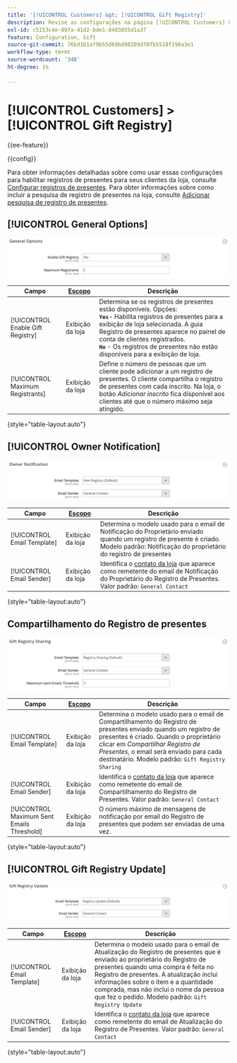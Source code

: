 ```yaml
---
title: '[!UICONTROL Customers] &gt; [!UICONTROL Gift Registry]'
description: Revise as configurações na página [!UICONTROL Customers] &gt; [!UICONTROL Gift Registry] do Administrador do Commerce.
exl-id: c5153c4e-897a-41d2-bde1-8483855d1a37
feature: Configuration, Gift
source-git-commit: 76bd1b1af9b55d69bd98209d70fb5518f190a3e1
workflow-type: tm+mt
source-wordcount: '348'
ht-degree: 1%

---
```


# [!UICONTROL Customers] > [!UICONTROL Gift Registry]

{{ee-feature}}

{{config}}

Para obter informações detalhadas sobre como usar essas configurações para habilitar registros de presentes para seus clientes da loja, consulte [Configurar registros de presentes](../../merchandising-promotions/gift-registry-configure.md). Para obter informações sobre como incluir a pesquisa de registro de presentes na loja, consulte [Adicionar pesquisa de registro de presentes](../../merchandising-promotions/gift-registry-search.md).

## [!UICONTROL General Options]

![Opções gerais](./assets/gift-registry-general-options.png)<!-- zoom -->

<!-- [General Options](https://docs.magento.com/user-guide/marketing/gift-registry-configure.html) -->

| Campo | [Escopo](../../getting-started/websites-stores-views.md#scope-settings) | Descrição |
|--- |--- |--- |
| [!UICONTROL Enable Gift Registry] | Exibição da loja | Determina se os registros de presentes estão disponíveis. Opções: <br/>**`Yes`**- Habilita registros de presentes para a exibição de loja selecionada. A guia Registro de presentes aparece no painel de conta de clientes registrados.<br/>**`No`** - Os registros de presentes não estão disponíveis para a exibição de loja. |
| [!UICONTROL Maximum Registrants] | Exibição da loja | Define o número de pessoas que um cliente pode adicionar a um registro de presentes. O cliente compartilha o registro de presentes com cada inscrito. Na loja, o botão _Adicionar inscrito_ fica disponível aos clientes até que o número máximo seja atingido. |

{style="table-layout:auto"}

## [!UICONTROL Owner Notification]

![Notificação do Proprietário](./assets/gift-registry-owner-notification.png)<!-- zoom -->

<!-- [Owner Notification](https://docs.magento.com/user-guide/marketing/gift-registry-configure.html) -->

| Campo | [Escopo](../../getting-started/websites-stores-views.md#scope-settings) | Descrição |
|--- |--- |--- |
| [!UICONTROL Email Template] | Exibição da loja | Determina o modelo usado para o email de Notificação do Proprietário enviado quando um registro de presente é criado. Modelo padrão: Notificação do proprietário do registro de presentes |
| [!UICONTROL Email Sender] | Exibição da loja | Identifica o [contato da loja](../../getting-started/store-details.md#store-email-addresses) que aparece como remetente do email de Notificação do Proprietário do Registro de Presentes. Valor padrão: `General Contact` |

{style="table-layout:auto"}

## Compartilhamento do Registro de presentes

![Compartilhamento do Registro de Presentes](./assets/gift-registry-gift-registry-sharing.png)<!-- zoom -->

<!-- Gift Registry Sharing](https://docs.magento.com/user-guide/marketing/gift-registry-configure.html) -->

| Campo | [Escopo](../../getting-started/websites-stores-views.md#scope-settings) | Descrição |
|--- |--- |--- |
| [!UICONTROL Email Template] | Exibição da loja | Determina o modelo usado para o email de Compartilhamento do Registro de presentes enviado quando um registro de presentes é criado. Quando o proprietário clicar em _Compartilhar Registro de Presentes_, o email será enviado para cada destinatário. Modelo padrão: `Gift Registry Sharing` |
| [!UICONTROL Email Sender] | Exibição da loja | Identifica o [contato da loja](../../getting-started/store-details.md#store-email-addresses) que aparece como remetente do email de Compartilhamento do Registro de Presentes. Valor padrão: `General Contact` |
| [!UICONTROL Maximum Sent Emails Threshold] | Exibição da loja | O número máximo de mensagens de notificação por email do Registro de presentes que podem ser enviadas de uma vez. |

{style="table-layout:auto"}

## [!UICONTROL Gift Registry Update]

![Atualização do Registro de presentes](./assets/gift-registry-gift-registry-update.png)<!-- zoom -->

<!-- [Gift Registry Update](https://docs.magento.com/user-guide/marketing/gift-registry-configure.html) -->

| Campo | [Escopo](../../getting-started/websites-stores-views.md#scope-settings) | Descrição |
|--- |--- |--- |
| [!UICONTROL Email Template] | Exibição da loja | Determina o modelo usado para o email de Atualização do Registro de presentes que é enviado ao proprietário do Registro de presentes quando uma compra é feita no Registro de presentes. A atualização inclui informações sobre o item e a quantidade comprada, mas não inclui o nome da pessoa que fez o pedido. Modelo padrão: `Gift Registry Update` |
| [!UICONTROL Email Sender] | Exibição da loja | Identifica o [contato da loja](../../getting-started/store-details.md#store-email-addresses) que aparece como remetente do email de Atualização do Registro de Presentes. Valor padrão: `General Contact` |

{style="table-layout:auto"}
